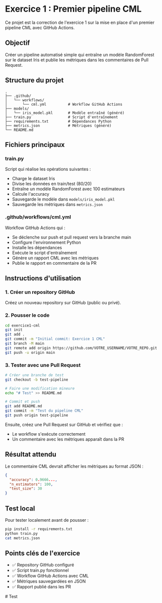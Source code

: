 # Exercice 1 : Premier pipeline CML

Ce projet est la correction de l'exercice 1 sur la mise en place d'un premier pipeline CML avec GitHub Actions.

## Objectif

Créer un pipeline automatisé simple qui entraîne un modèle RandomForest sur le dataset Iris et publie les métriques dans les commentaires de Pull Request.

## Structure du projet

```
.
├── .github/
│   └── workflows/
│       └── cml.yml          # Workflow GitHub Actions
├── models/
│   └── iris_model.pkl       # Modèle entraîné (généré)
├── train.py                 # Script d'entraînement
├── requirements.txt         # Dépendances Python
├── metrics.json             # Métriques (généré)
└── README.md
```

## Fichiers principaux

### train.py

Script qui réalise les opérations suivantes :

- Charge le dataset Iris
- Divise les données en train/test (80/20)
- Entraîne un modèle RandomForest avec 100 estimateurs
- Calcule l'accuracy
- Sauvegarde le modèle dans `models/iris_model.pkl`
- Sauvegarde les métriques dans `metrics.json`

### .github/workflows/cml.yml

Workflow GitHub Actions qui :

- Se déclenche sur push et pull request vers la branche main
- Configure l'environnement Python
- Installe les dépendances
- Exécute le script d'entraînement
- Génère un rapport CML avec les métriques
- Publie le rapport en commentaire de la PR

## Instructions d'utilisation

### 1. Créer un repository GitHub

Créez un nouveau repository sur GitHub (public ou privé).

### 2. Pousser le code

```bash
cd exercice1-cml
git init
git add .
git commit -m "Initial commit: Exercice 1 CML"
git branch -M main
git remote add origin https://github.com/VOTRE_USERNAME/VOTRE_REPO.git
git push -u origin main
```

### 3. Tester avec une Pull Request

```bash
# Créer une branche de test
git checkout -b test-pipeline

# Faire une modification mineure
echo "# Test" >> README.md

# Commit et push
git add README.md
git commit -m "Test du pipeline CML"
git push origin test-pipeline
```

Ensuite, créez une Pull Request sur GitHub et vérifiez que :

- Le workflow s'exécute correctement
- Un commentaire avec les métriques apparaît dans la PR

## Résultat attendu

Le commentaire CML devrait afficher les métriques au format JSON :

```json
{
  "accuracy": 0.9666...,
  "n_estimators": 100,
  "test_size": 30
}
```

## Test local

Pour tester localement avant de pousser :

```bash
pip install -r requirements.txt
python train.py
cat metrics.json
```

## Points clés de l'exercice

- ✅ Repository GitHub configuré
- ✅ Script train.py fonctionnel
- ✅ Workflow GitHub Actions avec CML
- ✅ Métriques sauvegardées en JSON
- ✅ Rapport publié dans les PR

#   T e s t    
 